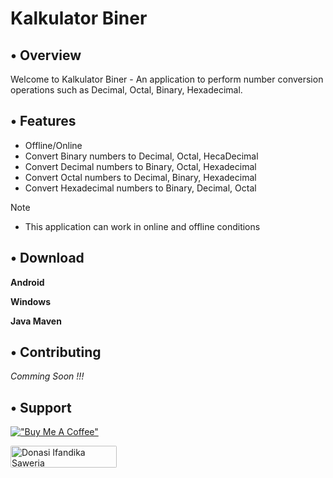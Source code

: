 # Kalkulator Biner

## • Overview

Welcome to Kalkulator Biner - An application to perform number conversion operations such as Decimal, Octal, Binary, Hexadecimal.

## • Features

- Offline/Online
- Convert Binary numbers to Decimal, Octal, HecaDecimal
- Convert Decimal numbers to Binary, Octal, Hexadecimal
- Convert Octal numbers to Decimal, Binary, Hexadecimal
- Convert Hexadecimal numbers to Binary, Decimal, Octal

> [!Note]
> - This application can work in online and offline conditions

## • Download

<b>Android</b>

<b>Windows</b>

<b>Java Maven</b>


## • Contributing

<i>Comming Soon !!!</i>

## • Support
[!["Buy Me A Coffee"](https://www.buymeacoffee.com/assets/img/custom_images/orange_img.png)](https://buymeacoffee.com/ifandika)
<!-- [!["Saweria"](https://www.buymeacoffee.com/assets/img/custom_images/orange_img.png)](https://buymeacoffee.com/ifandika) -->
<td>
	<a href="https://saweria.co/ifandika" target="_blank">
		<img src="https://user-images.githubusercontent.com/26188697/180601310-e82c63e4-412b-4c36-b7b5-7ba713c80380.png" alt="Donasi Ifandika Saweria" style="height: 35px; width: 170px; border-radius: 2px;">
	</a>
</td>